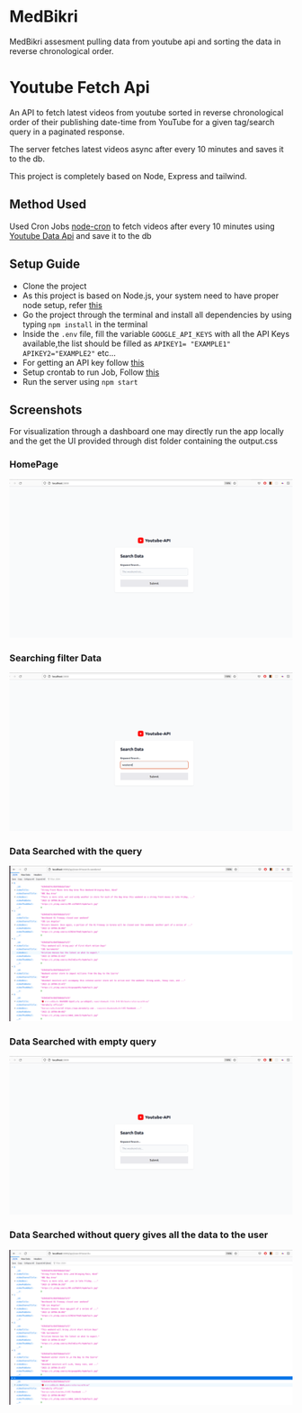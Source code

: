 # MedBikri
MedBikri assesment pulling data from youtube api and sorting the data in reverse chronological order.

# Youtube Fetch Api
An API to fetch latest videos from youtube sorted in reverse chronological order of their publishing date-time from YouTube for a given tag/search query in a paginated response.

The server fetches latest videos async after every 10 minutes and saves it to the db.

This project is completely based on Node, Express and tailwind.

## Method Used

Used Cron Jobs [node-cron](https://www.npmjs.com/package/node-cron) to fetch videos after every 10 minutes using [Youtube Data Api](https://developers.google.com/youtube/v3/docs/search/list) and save it to the db

## Setup Guide
- Clone the project
- As this project is based on Node.js, your system need to have proper node setup, refer [this](https://nodejs.org/en/docs/)
- Go the project through the terminal and install all dependencies by using typing `npm install` in the terminal
- Inside the `.env` file, fill the variable `GOOGLE_API_KEYS` with all the API Keys available,the list should be filled as `APIKEY1= "EXAMPLE1" APIKEY2="EXAMPLE2"` etc...
- For getting an API key follow [this](https://developers.google.com/youtube/v3/getting-started)
- Setup crontab to run Job, Follow [this](https://www.npmjs.com/package/node-cron)
- Run the server using `npm start`

## Screenshots

For visualization through a dashboard one may directly run the app locally and the get the UI provided through dist folder containing the output.css

### HomePage
![Home-Page](screenshots/Home_Screen.png)

### Searching filter Data
![filter Data](screenshots/Home_screen_showing-Searching.png)

### Data Searched with the query
![filtered Data](screenshots/seachedQuery_Weekend.png)


### Data Searched with empty query
![HomeScreen without Data Query](screenshots/Home_Screen.png)


### Data Searched without query gives all the data to the user
![HomeScreen without Data Query](screenshots/Empty_query.png)

